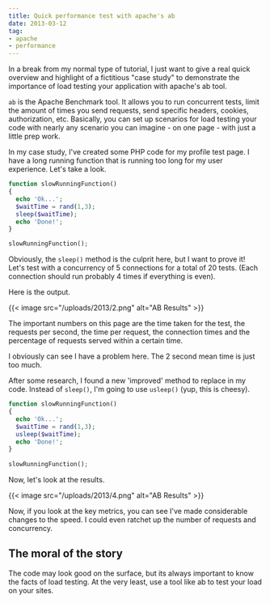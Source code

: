 ```yaml
---
title: Quick performance test with apache's ab
date: 2013-03-12
tag:
- apache
- performance
---
```

In a break from my normal type of tutorial, I just want to give a real quick overview and highlight of a fictitious "case study" to demonstrate the importance of load testing your application with apache's ab tool.

<!--more-->

`ab` is the Apache Benchmark tool.  It allows you to run concurrent tests, limit the amount of times you send requests, send specific headers, cookies, authorization, etc.  Basically, you can set up scenarios for load testing your code with nearly any scenario you can imagine - on one page - with just a little prep work.

In my case study, I've created some PHP code for my profile test page.  I have a long running function that is running too long for my user experience.  Let's take a look.

```php     
function slowRunningFunction()
{
  echo 'Ok...';
  $waitTime = rand(1,3);
  sleep($waitTime);
  echo 'Done!';
}

slowRunningFunction();
```

Obviously, the `sleep()` method is the culprit here, but I want to prove it!  Let's test with a concurrency of 5 connections for a total of 20 tests.  (Each connection should run probably 4 times if everything is even).

Here is the output.

{{< image src="/uploads/2013/2.png" alt="AB Results" >}}

The important numbers on this page are the time taken for the test, the requests per second, the time per request, the connection times and the percentage of requests served within a certain time.

I obviously can see I have a problem here.  The 2 second mean time is just too much.

After some research, I found a new 'improved' method to replace in my code.  Instead of `sleep()`, I'm going to use `usleep()` (yup, this is cheesy).

```php
function slowRunningFunction()
{
  echo 'Ok...';
  $waitTime = rand(1,3);
  usleep($waitTime);
  echo 'Done!';
}
    
slowRunningFunction();
```

Now, let's look at the results.

{{< image src="/uploads/2013/4.png" alt="AB Results" >}}

Now, if you look at the key metrics, you can see I've made considerable changes to the speed.  I could even ratchet up the number of requests and concurrency.  

## The moral of the story

The code may look good on the surface, but its always important to know the facts of load testing.  At the very least, use a tool like ab to test your load on your sites.
